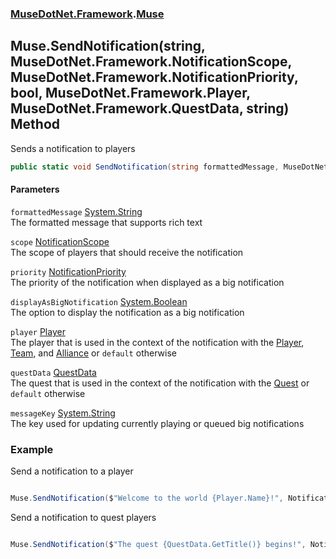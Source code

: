 ### [MuseDotNet.Framework](./MuseDotNet-Framework.md 'MuseDotNet.Framework').[Muse](./Muse.md 'MuseDotNet.Framework.Muse')
## Muse.SendNotification(string, MuseDotNet.Framework.NotificationScope, MuseDotNet.Framework.NotificationPriority, bool, MuseDotNet.Framework.Player, MuseDotNet.Framework.QuestData, string) Method
Sends a notification to players  
```csharp
public static void SendNotification(string formattedMessage, MuseDotNet.Framework.NotificationScope scope, MuseDotNet.Framework.NotificationPriority priority, bool displayAsBigNotification, MuseDotNet.Framework.Player player=default(MuseDotNet.Framework.Player), MuseDotNet.Framework.QuestData questData=default(MuseDotNet.Framework.QuestData), string messageKey=null);
```
#### Parameters
<a name='MuseDotNet-Framework-Muse-SendNotification(string_MuseDotNet-Framework-NotificationScope_MuseDotNet-Framework-NotificationPriority_bool_MuseDotNet-Framework-Player_MuseDotNet-Framework-QuestData_string)-formattedMessage'></a>
`formattedMessage` [System.String](https://docs.microsoft.com/en-us/dotnet/api/System.String 'System.String')  
The formatted message that supports rich text  
  
<a name='MuseDotNet-Framework-Muse-SendNotification(string_MuseDotNet-Framework-NotificationScope_MuseDotNet-Framework-NotificationPriority_bool_MuseDotNet-Framework-Player_MuseDotNet-Framework-QuestData_string)-scope'></a>
`scope` [NotificationScope](./NotificationScope.md 'MuseDotNet.Framework.NotificationScope')  
The scope of players that should receive the notification  
  
<a name='MuseDotNet-Framework-Muse-SendNotification(string_MuseDotNet-Framework-NotificationScope_MuseDotNet-Framework-NotificationPriority_bool_MuseDotNet-Framework-Player_MuseDotNet-Framework-QuestData_string)-priority'></a>
`priority` [NotificationPriority](./NotificationPriority.md 'MuseDotNet.Framework.NotificationPriority')  
The priority of the notification when displayed as a big notification  
  
<a name='MuseDotNet-Framework-Muse-SendNotification(string_MuseDotNet-Framework-NotificationScope_MuseDotNet-Framework-NotificationPriority_bool_MuseDotNet-Framework-Player_MuseDotNet-Framework-QuestData_string)-displayAsBigNotification'></a>
`displayAsBigNotification` [System.Boolean](https://docs.microsoft.com/en-us/dotnet/api/System.Boolean 'System.Boolean')  
The option to display the notification as a big notification  
  
<a name='MuseDotNet-Framework-Muse-SendNotification(string_MuseDotNet-Framework-NotificationScope_MuseDotNet-Framework-NotificationPriority_bool_MuseDotNet-Framework-Player_MuseDotNet-Framework-QuestData_string)-player'></a>
`player` [Player](./Player.md 'MuseDotNet.Framework.Player')  
The player that is used in the context of the notification with the [Player](./NotificationScope.md#NotificationScope-Player 'MuseDotNet.Framework.NotificationScope.Player'), [Team](./NotificationScope.md#NotificationScope-Team 'MuseDotNet.Framework.NotificationScope.Team'), and [Alliance](./NotificationScope.md#NotificationScope-Alliance 'MuseDotNet.Framework.NotificationScope.Alliance') or `default` otherwise  
  
<a name='MuseDotNet-Framework-Muse-SendNotification(string_MuseDotNet-Framework-NotificationScope_MuseDotNet-Framework-NotificationPriority_bool_MuseDotNet-Framework-Player_MuseDotNet-Framework-QuestData_string)-questData'></a>
`questData` [QuestData](./QuestData.md 'MuseDotNet.Framework.QuestData')  
The quest that is used in the context of the notification with the [Quest](./NotificationScope.md#NotificationScope-Quest 'MuseDotNet.Framework.NotificationScope.Quest') or `default` otherwise  
  
<a name='MuseDotNet-Framework-Muse-SendNotification(string_MuseDotNet-Framework-NotificationScope_MuseDotNet-Framework-NotificationPriority_bool_MuseDotNet-Framework-Player_MuseDotNet-Framework-QuestData_string)-messageKey'></a>
`messageKey` [System.String](https://docs.microsoft.com/en-us/dotnet/api/System.String 'System.String')  
The key used for updating currently playing or queued big notifications  
  
### Example
Send a notification to a player  
```csharp

Muse.SendNotification($"Welcome to the world {Player.Name}!", NotificationScope.Player, NotificationPriority.High, true, Player);

```

  
Send a notification to quest players  
```csharp

Muse.SendNotification($"The quest {QuestData.GetTitle()} begins!", NotificationScope.Quest, NotificationPriority.High, true, Player, QuestData);

```  
